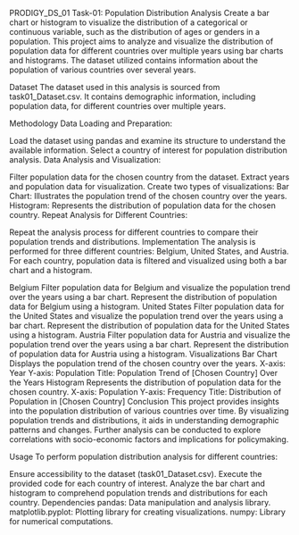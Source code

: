PRODIGY_DS_01
Task-01: Population Distribution Analysis
Create a bar chart or histogram to visualize the distribution of a categorical or continuous variable, such as the distribution of ages or genders in a population.
This project aims to analyze and visualize the distribution of population data for different countries over multiple years using bar charts and histograms. The dataset utilized contains information about the population of various countries over several years.

Dataset
The dataset used in this analysis is sourced from task01_Dataset.csv. It contains demographic information, including population data, for different countries over multiple years.

Methodology
Data Loading and Preparation:

Load the dataset using pandas and examine its structure to understand the available information.
Select a country of interest for population distribution analysis.
Data Analysis and Visualization:

Filter population data for the chosen country from the dataset.
Extract years and population data for visualization.
Create two types of visualizations:
Bar Chart: Illustrates the population trend of the chosen country over the years.
Histogram: Represents the distribution of population data for the chosen country.
Repeat Analysis for Different Countries:

Repeat the analysis process for different countries to compare their population trends and distributions.
Implementation
The analysis is performed for three different countries: Belgium, United States, and Austria. For each country, population data is filtered and visualized using both a bar chart and a histogram.

Belgium
Filter population data for Belgium and visualize the population trend over the years using a bar chart.
Represent the distribution of population data for Belgium using a histogram.
United States
Filter population data for the United States and visualize the population trend over the years using a bar chart.
Represent the distribution of population data for the United States using a histogram.
Austria
Filter population data for Austria and visualize the population trend over the years using a bar chart.
Represent the distribution of population data for Austria using a histogram.
Visualizations
Bar Chart
Displays the population trend of the chosen country over the years.
X-axis: Year
Y-axis: Population
Title: Population Trend of [Chosen Country] Over the Years
Histogram
Represents the distribution of population data for the chosen country.
X-axis: Population
Y-axis: Frequency
Title: Distribution of Population in [Chosen Country]
Conclusion
This project provides insights into the population distribution of various countries over time. By visualizing population trends and distributions, it aids in understanding demographic patterns and changes. Further analysis can be conducted to explore correlations with socio-economic factors and implications for policymaking.

Usage
To perform population distribution analysis for different countries:

Ensure accessibility to the dataset (task01_Dataset.csv).
Execute the provided code for each country of interest.
Analyze the bar chart and histogram to comprehend population trends and distributions for each country.
Dependencies
pandas: Data manipulation and analysis library.
matplotlib.pyplot: Plotting library for creating visualizations.
numpy: Library for numerical computations.
